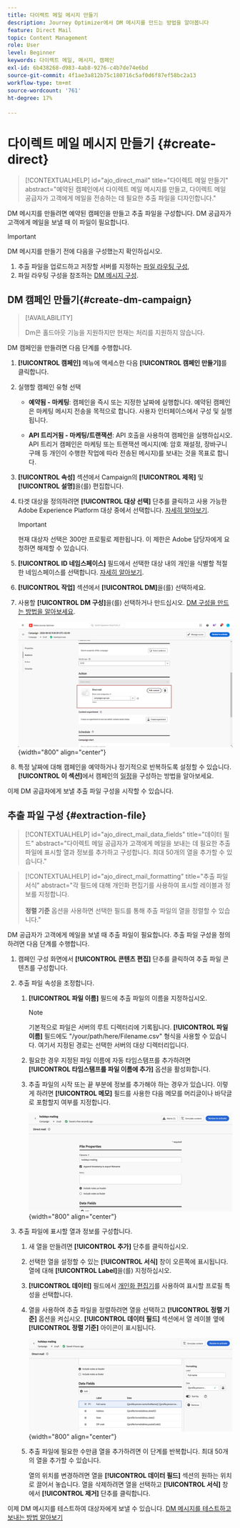 ```yaml
---
title: 다이렉트 메일 메시지 만들기
description: Journey Optimizer에서 DM 메시지를 만드는 방법을 알아봅니다
feature: Direct Mail
topic: Content Management
role: User
level: Beginner
keywords: 다이렉트 메일, 메시지, 캠페인
exl-id: 6b438268-d983-4ab8-9276-c4b7de74e6bd
source-git-commit: 4f1ae3a812b75c180716c5af0d6f87ef58bc2a13
workflow-type: tm+mt
source-wordcount: '761'
ht-degree: 17%

---
```


# 다이렉트 메일 메시지 만들기 {#create-direct}

>[!CONTEXTUALHELP]
>id="ajo_direct_mail"
>title="다이렉트 메일 만들기"
>abstract="예약된 캠페인에서 다이렉트 메일 메시지를 만들고, 다이렉트 메일 공급자가 고객에게 메일을 전송하는 데 필요한 추출 파일을 디자인합니다."

DM 메시지를 만들려면 예약된 캠페인을 만들고 추출 파일을 구성합니다. DM 공급자가 고객에게 메일을 보낼 때 이 파일이 필요합니다.

>[!IMPORTANT]
>
>DM 메시지를 만들기 전에 다음을 구성했는지 확인하십시오.
>
>1. 추출 파일을 업로드하고 저장할 서버를 지정하는 [파일 라우팅 구성](../direct-mail/direct-mail-configuration.md#file-routing-configuration),
>1. 파일 라우팅 구성을 참조하는 [DM 메시지 구성](../direct-mail/direct-mail-configuration.md#direct-mail-surface).


## DM 캠페인 만들기{#create-dm-campaign}

>[!AVAILABILITY]
>
>Dm은 홀드아웃 기능을 지원하지만 현재는 처리를 지원하지 않습니다.

DM 캠페인을 만들려면 다음 단계를 수행합니다.

1. **[!UICONTROL 캠페인]** 메뉴에 액세스한 다음 **[!UICONTROL 캠페인 만들기]**&#x200B;를 클릭합니다.

1. 실행할 캠페인 유형 선택

   * **예약됨 - 마케팅**: 캠페인을 즉시 또는 지정한 날짜에 실행합니다. 예약된 캠페인은 마케팅 메시지 전송을 목적으로 합니다. 사용자 인터페이스에서 구성 및 실행됩니다.

   * **API 트리거됨 - 마케팅/트랜잭션**: API 호출을 사용하여 캠페인을 실행하십시오. API 트리거 캠페인은 마케팅 또는 트랜잭션 메시지(예: 암호 재설정, 장바구니 구매 등 개인이 수행한 작업에 따라 전송된 메시지)를 보내는 것을 목표로 합니다.

1. **[!UICONTROL 속성]** 섹션에서 Campaign의 **[!UICONTROL 제목]** 및 **[!UICONTROL 설명]**&#x200B;을(를) 편집합니다.

1. 타겟 대상을 정의하려면 **[!UICONTROL 대상 선택]** 단추를 클릭하고 사용 가능한 Adobe Experience Platform 대상 중에서 선택합니다. [자세히 알아보기](../audience/about-audiences.md).

   >[!IMPORTANT]
   >
   >현재 대상자 선택은 300만 프로필로 제한됩니다. 이 제한은 Adobe 담당자에게 요청하면 해제할 수 있습니다.

1. **[!UICONTROL ID 네임스페이스]** 필드에서 선택한 대상 내의 개인을 식별할 적절한 네임스페이스를 선택합니다. [자세히 알아보기](../event/about-creating.md#select-the-namespace).

1. **[!UICONTROL 작업]** 섹션에서 **[!UICONTROL DM]**&#x200B;을(를) 선택하세요.

1. 사용할 **[!UICONTROL DM 구성]**&#x200B;을(를) 선택하거나 만드십시오. [DM 구성을 만드는 방법을 알아보세요](direct-mail-configuration.md#direct-mail-surface).

   ![](assets/direct-mail-campaign.png){width="800" align="center"}

1. 특정 날짜에 대해 캠페인을 예약하거나 정기적으로 반복하도록 설정할 수 있습니다. **[!UICONTROL 이 섹션]**&#x200B;에서 캠페인의 [일정](../campaigns/create-campaign.md#schedule)을 구성하는 방법을 알아보세요.

이제 DM 공급자에게 보낼 추출 파일 구성을 시작할 수 있습니다.

## 추출 파일 구성 {#extraction-file}

>[!CONTEXTUALHELP]
>id="ajo_direct_mail_data_fields"
>title="데이터 필드"
>abstract="다이렉트 메일 공급자가 고객에게 메일을 보내는 데 필요한 추출 파일에 표시할 열과 정보를 추가하고 구성합니다. 최대 50개의 열을 추가할 수 있습니다."

>[!CONTEXTUALHELP]
>id="ajo_direct_mail_formatting"
>title="추출 파일 서식"
>abstract="각 필드에 대해 개인화 편집기를 사용하여 표시할 레이블과 정보를 지정합니다. <br/><br/><b>정렬 기준</b> 옵션을 사용하면 선택한 필드를 통해 추출 파일의 열을 정렬할 수 있습니다."

DM 공급자가 고객에게 메일을 보낼 때 추출 파일이 필요합니다. 추출 파일 구성을 정의하려면 다음 단계를 수행합니다.

1. 캠페인 구성 화면에서 **[!UICONTROL 콘텐츠 편집]** 단추를 클릭하여 추출 파일 콘텐츠를 구성합니다.

1. 추출 파일 속성을 조정합니다.

   1. **[!UICONTROL 파일 이름]** 필드에 추출 파일의 이름을 지정하십시오.

      >[!NOTE]
      >
      >기본적으로 파일은 서버의 루트 디렉터리에 기록됩니다. **[!UICONTROL 파일 이름]** 필드에도 &quot;/your/path/here/Filename.csv&quot; 형식을 사용할 수 있습니다. 여기서 지정된 경로는 선택한 서버의 대상 디렉터리입니다. <!--TBC if for SFTP and Azure only, or for all servers including S3-->

   1. 필요한 경우 지정된 파일 이름에 자동 타임스탬프를 추가하려면 **[!UICONTROL 타임스탬프를 파일 이름에 추가]** 옵션을 활성화합니다.

   1. 추출 파일의 시작 또는 끝 부분에 정보를 추가해야 하는 경우가 있습니다. 이렇게 하려면 **[!UICONTROL 메모]** 필드를 사용한 다음 메모를 머리글이나 바닥글로 포함할지 여부를 지정합니다.

      ![](assets/direct-mail-properties.png){width="800" align="center"}

1. 추출 파일에 표시할 열과 정보를 구성합니다.

   1. 새 열을 만들려면 **[!UICONTROL 추가]** 단추를 클릭하십시오.

   1. 선택한 열을 설정할 수 있는 **[!UICONTROL 서식]** 창이 오른쪽에 표시됩니다. 열에 대해 **[!UICONTROL Label]**&#x200B;을(를) 지정하십시오.

   1. **[!UICONTROL 데이터]** 필드에서 [개인화 편집기](../personalization/personalization-build-expressions.md)를 사용하여 표시할 프로필 특성을 선택합니다.

   1. 열을 사용하여 추출 파일을 정렬하려면 열을 선택하고 **[!UICONTROL 정렬 기준]** 옵션을 켜십시오. **[!UICONTROL 데이터 필드]** 섹션에서 열 레이블 옆에 **[!UICONTROL 정렬 기준]** 아이콘이 표시됩니다.

      ![](assets/direct-mail-content.png){width="800" align="center"}

   1. 추출 파일에 필요한 수만큼 열을 추가하려면 이 단계를 반복합니다. 최대 50개의 열을 추가할 수 있습니다.

      열의 위치를 변경하려면 열을 **[!UICONTROL 데이터 필드]** 섹션의 원하는 위치로 끌어서 놓습니다. 열을 삭제하려면 열을 선택하고 **[!UICONTROL 서식]** 창에서 **[!UICONTROL 제거]** 단추를 클릭합니다.

이제 DM 메시지를 테스트하여 대상자에게 보낼 수 있습니다. [DM 메시지를 테스트하고 보내는 방법 알아보기](test-send-direct-mail.md)

